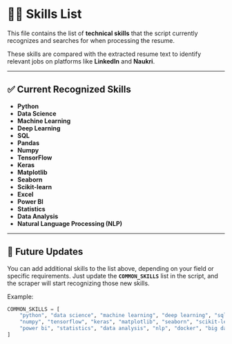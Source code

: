 # 🧑‍💻 Skills List

This file contains the list of **technical skills** that the script currently recognizes and searches for when processing the resume.

These skills are compared with the extracted resume text to identify relevant jobs on platforms like **LinkedIn** and **Naukri**.

---

## ✅ Current Recognized Skills

- **Python**
- **Data Science**
- **Machine Learning**
- **Deep Learning**
- **SQL**
- **Pandas**
- **Numpy**
- **TensorFlow**
- **Keras**
- **Matplotlib**
- **Seaborn**
- **Scikit-learn**
- **Excel**
- **Power BI**
- **Statistics**
- **Data Analysis**
- **Natural Language Processing (NLP)**

---

## 🔄 Future Updates

You can add additional skills to the list above, depending on your field or specific requirements. Just update the **`COMMON_SKILLS`** list in the script, and the scraper will start recognizing those new skills.

Example:
```python
COMMON_SKILLS = [
    "python", "data science", "machine learning", "deep learning", "sql", "pandas", 
    "numpy", "tensorflow", "keras", "matplotlib", "seaborn", "scikit-learn", "excel", 
    "power bi", "statistics", "data analysis", "nlp", "docker", "big data"
]
